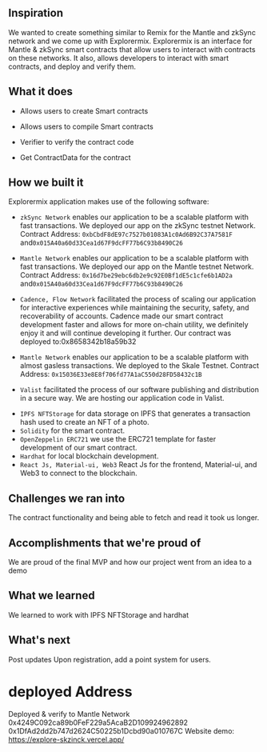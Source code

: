 ## Inspiration

We wanted to create something similar to Remix for the Mantle and zkSync network and we come up with Explorermix. Explorermix is an interface for Mantle & zkSync smart contracts that allow users to interact with contracts on these networks. It also, allows developers to interact with smart contracts, and deploy and verify them.

## What it does
- Allows users to create Smart contracts

- Allows users to compile Smart contracts

- Verifier to verify the contract code

- Get ContractData for the contract

## How we built it

Explorermix application makes use of the following software:

- `zkSync Network` enables our application to be a scalable platform with fast transactions. We deployed our app on the zkSync testnet Network. Contract Address: `0xbCbdF8dE97c7527b01083A1c0Ad6B92C37A7581F`
and`0x015A40a60d33Cea1d67F9dcFF77b6C93b8490C26`

- `Mantle Network` enables our application to be a scalable platform with fast transactions. We deployed our app on the Mantle testnet Network. Contract Address: `0x16d7be29ebc6db2e9c92E0Bf1dE5c1cfe6b1AD2a`
and`0x015A40a60d33Cea1d67F9dcFF77b6C93b8490C26`

- `Cadence, Flow Network` facilitated the process of scaling our application for interactive experiences while maintaining the security, safety, and recoverability of accounts. Cadence made our smart contract development faster and allows for more on-chain utility, we definitely enjoy it and will continue developing it further. Our contract was deployed to:0x8658342b18a59b32

- `Mantle Network` enables our application to be a scalable platform with almost gasless transactions. We deployed to the Skale Testnet. Contract Address: `0x15036E33e8E8f706fd77A1aC550d28FD58432c1B`

- `Valist` facilitated the process of our software publishing and distribution in a secure way. We are hosting our application code in Valist.
* `IPFS NFTStorage` for data storage on IPFS that generates a transaction hash used to create an NFT of a photo.
* `Solidity` for the smart contract.
* `OpenZeppelin ERC721` we use the ERC721 template for faster development of our smart contract.
* `Hardhat` for local blockchain development.
* `React Js, Material-ui, Web3` React Js for the frontend, Material-ui, and Web3 to connect to the blockchain.

## Challenges we ran into
The contract functionality and being able to fetch and read it took us longer.

## Accomplishments that we're proud of

We are proud of the final MVP and how our project went from an idea to a demo

## What we learned
We learned to work with IPFS NFTStorage and hardhat

## What's next
Post updates Upon registration, add a point system for users.

# deployed Address
Deployed & verify to Mantle Network
 0x4249C092ca89b0FeF229a5AcaB2D109924962892
  0x1DfAd2dd2b747d2624C50225b1Dcbd90a010767C
Website demo: https://explore-skzinck.vercel.app/
